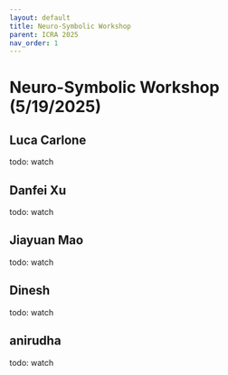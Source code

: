 ```yaml
---
layout: default
title: Neuro-Symbolic Workshop
parent: ICRA 2025
nav_order: 1
---
```


# Neuro-Symbolic Workshop (5/19/2025)

## Luca Carlone

todo: watch

## Danfei Xu

todo: watch

## Jiayuan Mao

todo: watch

## Dinesh

todo: watch

## anirudha

todo: watch